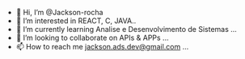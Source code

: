 - 👋 Hi, I’m @Jackson-rocha
- 👀 I’m interested in REACT, C, JAVA..
- 🌱 I’m currently learning Analise e Desenvolvimento de Sistemas ...
- 💞️ I’m looking to collaborate on APIs & APPs ...
- 📫 How to reach me jackson.ads.dev@gmail.com ...
